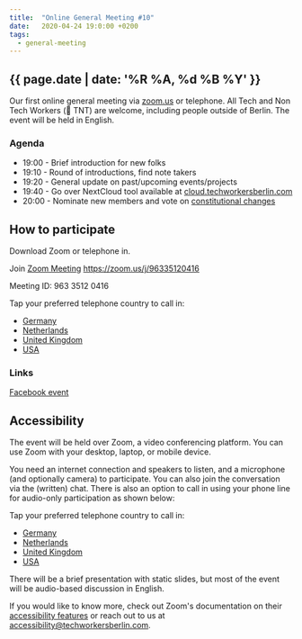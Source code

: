 ```yaml
---
title:  "Online General Meeting #10"
date:   2020-04-24 19:0:00 +0200
tags:
  - general-meeting   
---
```



## {{ page.date | date: '%R %A, %d %B %Y' }}
Our first online general meeting via [zoom.us](https://zoom.us/j/96335120416) or telephone.
All Tech and Non Tech Workers (🧨 TNT) are welcome, including people outside of Berlin. The event will be held in English.  

### Agenda

* 19:00 - Brief introduction for new folks
* 19:10 - Round of introductions, find note takers
* 19:20 - General update on past/upcoming events/projects
* 19:40 - Go over NextCloud tool available at [cloud.techworkersberlin.com](https://cloud.techworkersberlin.com)
* 20:00 - Nominate new members and vote on [constitutional changes](https://github.com/techworkersco/twc-site-berlin/pull/55)

## How to participate

Download Zoom or telephone in.

Join [Zoom Meeting](https://zoom.us/j/96335120416) https://zoom.us/j/96335120416

Meeting ID: 963 3512 0416

Tap your preferred telephone country to call in:
- <a href="tel:+496950502596,,96335120416#">Germany</a>
- <a href="tel:+31207947345,,96335120416#">Netherlands</a>
- <a href="tel:+442080806592,,96335120416#">United Kingdom</a>
- <a href="tel:+12532158782,,96335120416#">USA</a>

### Links

[Facebook event](https://www.facebook.com/events/218615042743261/)

## Accessibility

The event will be held over Zoom, a video conferencing platform. You can use Zoom with your desktop, laptop, or mobile device.

You need an internet connection and speakers to listen, and a microphone (and optionally camera) to participate. You can also join the conversation via the (written) chat. There is also an option to call in using your phone line for audio-only participation as shown below:

Tap your preferred telephone country to call in:
- <a href="tel:+496950502596,,96335120416#">Germany</a>
- <a href="tel:+31207947345,,96335120416#">Netherlands</a>
- <a href="tel:+442080806592,,96335120416#">United Kingdom</a>
- <a href="tel:+12532158782,,96335120416#">USA</a>

There will be a brief presentation with static slides, but most of the event will be audio-based discussion in English.

If you would like to know more, check out Zoom's documentation on their [accessibility features](https://zoom.us/accessibility) or reach out to us at accessibility@techworkersberlin.com.
